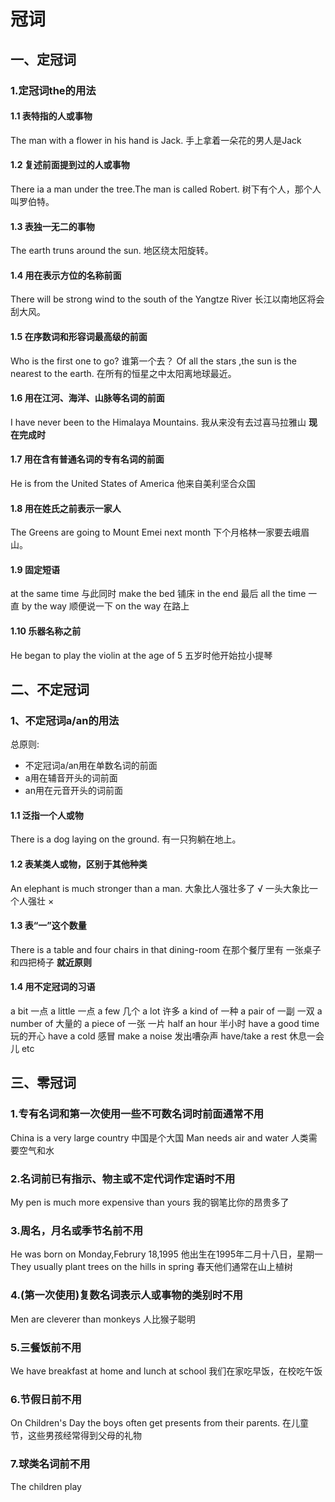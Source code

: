 #  冠词
## 一、定冠词
### 1.定冠词the的用法
#### 1.1 表特指的人或事物
The man with a flower in his hand is Jack.
手上拿着一朵花的男人是Jack
#### 1.2 复述前面提到过的人或事物
There ia a man under the tree.The man is called Robert.
树下有个人，那个人叫罗伯特。
#### 1.3 表独一无二的事物
The earth truns around the sun.
地区绕太阳旋转。
#### 1.4 用在表示方位的名称前面
There will be strong wind to the south of the Yangtze River
长江以南地区将会刮大风。
#### 1.5 在序数词和形容词最高级的前面
Who is the first one to go?
谁第一个去？
Of all the stars ,the sun is the nearest to the earth.
在所有的恒星之中太阳离地球最近。
#### 1.6 用在江河、海洋、山脉等名词的前面
I have never been to the Himalaya Mountains.
我从来没有去过喜马拉雅山
**现在完成时**
#### 1.7 用在含有普通名词的专有名词的前面
He is from the United States of  America
他来自美利坚合众国
#### 1.8 用在姓氏之前表示一家人
The  Greens are going to Mount Emei next month
下个月格林一家要去峨眉山。
#### 1.9 固定短语
at the same time 与此同时
make the bed 铺床
in the end  最后
all  the time 一直
by the way  顺便说一下
on the way  在路上
#### 1.10 乐器名称之前
He  began to play the violin at the age of 5
五岁时他开始拉小提琴
## 二、不定冠词
### 1、不定冠词a/an的用法
总原则:
- 不定冠词a/an用在单数名词的前面
- a用在辅音开头的词前面
- an用在元音开头的词前面
#### 1.1 泛指一个人或物
There is a dog laying on the ground.
有一只狗躺在地上。
#### 1.2 表某类人或物，区别于其他种类
An elephant is much stronger than a man.
大象比人强壮多了 √
一头大象比一个人强壮 ×
#### 1.3 表“一”这个数量
There is a table and four chairs in that dining-room
在那个餐厅里有 一张桌子和四把椅子
**就近原则**
#### 1.4 用不定冠词的习语
a bit 一点
a little  一点
a few  几个
a lot 许多
a kind of 一种
a pair of 一副 一双
a number of 大量的
a piece of 一张 一片
half an hour  半小时
have a good time  玩的开心
have a cold 感冒
make a noise 发出嘈杂声
have/take a rest 休息一会儿
etc
## 三、零冠词
### 1.专有名词和第一次使用一些不可数名词时前面通常不用
China is a very large country
中国是个大国
Man needs air and water
人类需要空气和水
### 2.名词前已有指示、物主或不定代词作定语时不用
My pen is much more expensive than yours
我的钢笔比你的昂贵多了
### 3.周名，月名或季节名前不用
He was born on Monday,Februry 18,1995
他出生在1995年二月十八日，星期一
They usually plant trees on the hills in spring
春天他们通常在山上植树
### 4.(第一次使用)复数名词表示人或事物的类别时不用
Men are cleverer than monkeys
人比猴子聪明
### 5.三餐饭前不用
We have breakfast at home and lunch at school
我们在家吃早饭，在校吃午饭
### 6.节假日前不用
On Children's Day the boys often get presents from their parents.
在儿童节，这些男孩经常得到父母的礼物
### 7.球类名词前不用
The children play
